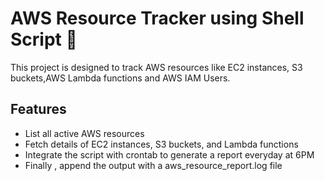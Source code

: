 # AWS Resource Tracker using Shell Script 🚀

This project is designed to track AWS resources like EC2 instances, S3 buckets,AWS Lambda functions and AWS IAM Users.

## Features
- List all active AWS resources
- Fetch details of EC2 instances, S3 buckets, and Lambda functions
- Integrate the script with crontab to generate a report everyday at 6PM
- Finally , append the output with a aws_resource_report.log file

  

